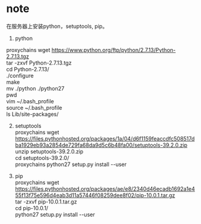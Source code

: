 # note

在服务器上安装python，setuptools, pip。  

1. python  

proxychains wget https://www.python.org/ftp/python/2.7.13/Python-2.7.13.tgz  
tar -zxvf Python-2.7.13.tgz  
cd Python-2.7.13/  
./configure  
make  
mv ./python ./python27  
pwd  
vim ~/.bash_profile  
source ~/.bash_profile  
ls Lib/site-packages/  

2. setuptools  
proxychains wget https://files.pythonhosted.org/packages/1a/04/d6f1159feaccdfc508517dba1929eb93a2854de729fa68da9d5c6b48fa00/setuptools-39.2.0.zip  
unzip setuptools-39.2.0.zip  
cd setuptools-39.2.0/  
proxychains python27 setup.py install --user  

3. pip  
proxychains wget https://files.pythonhosted.org/packages/ae/e8/2340d46ecadb1692a1e455f13f75e596d4eab3d11a57446f08259dee8f02/pip-10.0.1.tar.gz  
tar -zxvf pip-10.0.1.tar.gz  
cd pip-10.0.1/  
python27 setup.py install --user  
